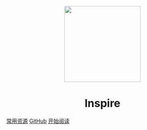 <p align="center">
<img src="" width="200" height="200"/>
</p>
<h1 align="center">Inspire</h1>

[常用资源](https://shimo.im/docs/MuiACIg1HlYfVxrj/)
[GitHub](https://github.com/InTenzin/Inspire)
[开始阅读](#Inspire)





